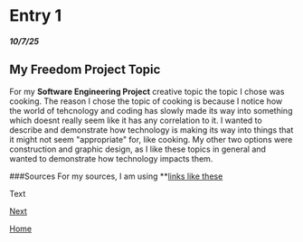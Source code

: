 # Entry 1
##### 10/7/25
## My Freedom Project Topic
For my **Software Engineering Project** creative topic the topic I chose was cooking. The reason I chose the topic of cooking is because I notice how the world of tehcnology and coding has slowly made its way into something which doesnt really seem like it has any correlation to it. I wanted to describe and demonstrate how technology is making its way into things that it might not seem "appropriate" for, like cooking. My other two options were construction and graphic design, as I like these topics in general and wanted to demonstrate how technology impacts them.

###Sources
For my sources, I am using **[links like these](https://kosciuskoconnect.com/blog/how-technology-is-changing-the-way-we-cook/)

Text

[Next](entry02.md)

[Home](../README.md)
